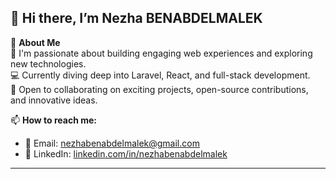 ## 👋 Hi there, I’m Nezha BENABDELMALEK  

👀 **About Me**  
🚀 I'm passionate about building engaging web experiences and exploring new technologies.  
💻 Currently diving deep into Laravel, React, and full-stack development.  
🤝 Open to collaborating on exciting projects, open-source contributions, and innovative ideas. 

📫 **How to reach me:**  
- 📧 Email: [nezhabenabdelmalek@gmail.com](mailto:nezhabenabdelmalek@gmail.com)  
- 💼 LinkedIn: [linkedin.com/in/nezhabenabdelmalek](https://www.linkedin.com/in/nezhabenabdelmalek)  

---

<!--
**neezhaa/neezhaa** is a ✨ _special_ ✨ repository because its `README.md` (this file) appears on your GitHub profile.

Here are some ideas to get you started:

- 🔭 I’m currently working on ...
- 🌱 I’m currently learning ...
- 👯 I’m looking to collaborate on ...
- 🤔 I’m looking for help with ...
- 💬 Ask me about ...
- 📫 How to reach me: ...
- 😄 Pronouns: ...
- ⚡ Fun fact: ...
-->
